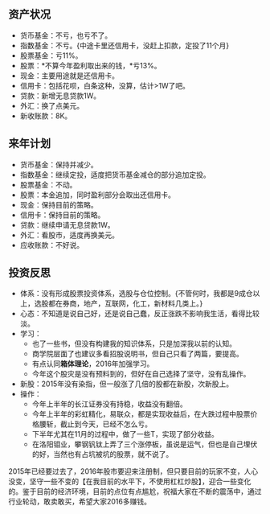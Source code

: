 ##  资产状况
+ 货币基金：不亏，也亏不了。
+ 指数基金：不亏。{中途卡里还信用卡，没赶上扣款，定投了11个月}
+ 股票基金：亏11%。
+ 股票：*不算今年盈利取出来的钱，*亏13%。
+ 现金：主要用途就是还信用卡。
+ 信用卡：包括花呗，白条这种，没算，估计>1W了吧。
+ 贷款：新增无息贷款1W。
+ 外汇：换了点美元。
+ 新收账款：8K。

##  来年计划
+ 货币基金：保持并减少。
+ 指数基金：继续定投，适度把货币基金减仓的部分追加定投。
+ 股票基金：不动。
+ 股票：本金追加，同时盈利部分会取出还信用卡。
+ 现金：保持目前的策略。
+ 信用卡：保持目前的策略。
+ 贷款：继续申请无息贷款1W。
+ 外汇：看股市，适度再换美元。
+ 应收账款：不好说。

##  投资反思
+ 体系：没有形成股票投资体系，选股与仓位控制。{不管何时，我都是9成仓以上，选股都在券商，地产，互联网，化工，新材料几类上。}
+ 心态：不知道是说自己好，还是说自己蠢，反正涨跌不影响我生活，看得比较淡。
+ 学习：
	+ 也了一些书，但没有构建我的知识体系，只是加深我以前的认知。
	+ 商学院层面了也建议多看招股说明书，但自己只看了两篇，要提高。
	+ 有点认同**箱体理论**，2016年加强学习。
	+ 今年这个股灾是没有预料到的，但好在自己选择了坚守，没有乱操作。
+ 新股：2015年没有染指，但一般涨了几倍的股都在新股，次新股上。
+ 操作：
	+ 今年上半年的长江证券没有持稳，收益没有翻倍。
	+ 今年上半年的彩虹精化，易联众，都是实现收益后，在大跌过程中股票价格腰斩，截止到今天，已经不怎么亏。
	+ 下半年尤其在11月的过程中，做了一些T，实现了部分收益。
	+ 在洛阳钼业，攀钢钒钛上弄了三个涨停板，虽说是运气，但也是自己埋伏的好，当然也有占坑被坑的股票，就不说了。

2015年已经要过去了，2016年股市要迎来注册制，但只要目前的玩家不变，人心没变，坚守一些不变的【在我目前的水平下，不使用杠杠炒股】，迎合一些变化的。鉴于目前的经济环境，目前的点位有点尴尬，祝福大家在不断的震荡中，通过行业轮动，敢卖敢买，希望大家2016多赚钱。